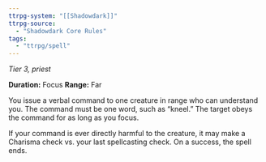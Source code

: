 ```yaml
---
ttrpg-system: "[[Shadowdark]]"
ttrpg-source: 
  - "Shadowdark Core Rules"
tags:
  - "ttrpg/spell"
---
```

*Tier 3, priest*

**Duration:** Focus
**Range:** Far

You issue a verbal command to one creature in range who can understand you. The command must be one word, such as “kneel.” The target obeys the command for as long as you focus.

If your command is ever directly harmful to the creature, it may make a Charisma check vs. your last spellcasting check. On a success, the spell ends.


